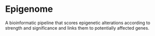 # Epigenome

A bioinformatic pipeline that scores epigenetic alterations according to strength and significance and links them to potentially affected genes.
